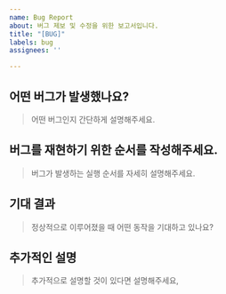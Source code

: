 ```yaml
---
name: Bug Report
about: 버그 제보 및 수정을 위한 보고서입니다.
title: "[BUG]"
labels: bug
assignees: ''

---
```


## 어떤 버그가 발생했나요?
> 어떤 버그인지 간단하게 설명해주세요.



## 버그를 재현하기 위한 순서를 작성해주세요.
> 버그가 발생하는 실행 순서를 자세히 설명해주세요.



## 기대 결과
> 정상적으로 이루어졌을 때 어떤 동작을 기대하고 있나요?



## 추가적인 설명
> 추가적으로 설명할 것이 있다면 설명해주세요,
